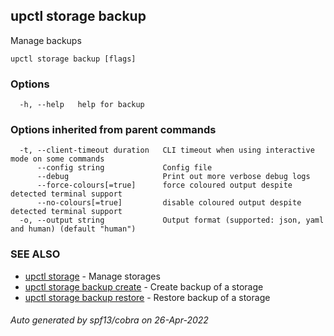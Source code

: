 ## upctl storage backup

Manage backups

```
upctl storage backup [flags]
```

### Options

```
  -h, --help   help for backup
```

### Options inherited from parent commands

```
  -t, --client-timeout duration   CLI timeout when using interactive mode on some commands
      --config string             Config file
      --debug                     Print out more verbose debug logs
      --force-colours[=true]      force coloured output despite detected terminal support
      --no-colours[=true]         disable coloured output despite detected terminal support
  -o, --output string             Output format (supported: json, yaml and human) (default "human")
```

### SEE ALSO

* [upctl storage](upctl_storage.md)	 - Manage storages
* [upctl storage backup create](upctl_storage_backup_create.md)	 - Create backup of a storage
* [upctl storage backup restore](upctl_storage_backup_restore.md)	 - Restore backup of a storage

###### Auto generated by spf13/cobra on 26-Apr-2022
